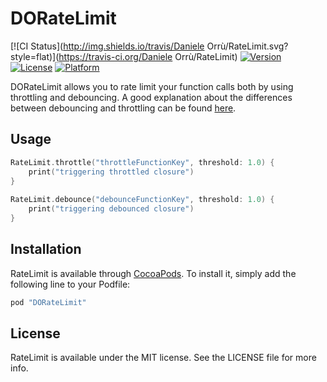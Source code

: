 # DORateLimit

[![CI Status](http://img.shields.io/travis/Daniele Orrù/RateLimit.svg?style=flat)](https://travis-ci.org/Daniele Orrù/RateLimit)
[![Version](https://img.shields.io/cocoapods/v/RateLimit.svg?style=flat)](http://cocoapods.org/pods/RateLimit)
[![License](https://img.shields.io/cocoapods/l/RateLimit.svg?style=flat)](http://cocoapods.org/pods/RateLimit)
[![Platform](https://img.shields.io/cocoapods/p/RateLimit.svg?style=flat)](http://cocoapods.org/pods/RateLimit)

DORateLimit allows you to rate limit your function calls both by using throttling and debouncing.
A good explanation about the differences between debouncing and throttling can be found [here](http://benalman.com/projects/jquery-throttle-debounce-plugin/).

## Usage

``` swift
RateLimit.throttle("throttleFunctionKey", threshold: 1.0) {
    print("triggering throttled closure")
}
    
RateLimit.debounce("debounceFunctionKey", threshold: 1.0) {
    print("triggering debounced closure")
}
```

## Installation

RateLimit is available through [CocoaPods](http://cocoapods.org). To install
it, simply add the following line to your Podfile:

```ruby
pod "DORateLimit"
```

## License

RateLimit is available under the MIT license. See the LICENSE file for more info.
